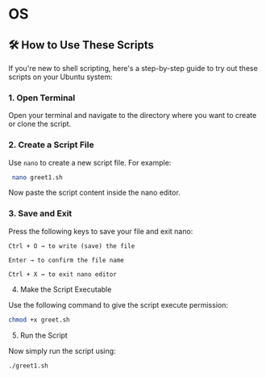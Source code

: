 # OS

## 🛠️ How to Use These Scripts

If you're new to shell scripting, here's a step-by-step guide to try out these scripts on your Ubuntu system:

### 1. Open Terminal

Open your terminal and navigate to the directory where you want to create or clone the script.

### 2. Create a Script File

Use `nano` to create a new script file. For example:

```bash
 nano greet1.sh
```

Now paste the script content inside the nano editor.
### 3. Save and Exit

Press the following keys to save your file and exit nano:

    Ctrl + O → to write (save) the file

    Enter → to confirm the file name

    Ctrl + X → to exit nano editor

4. Make the Script Executable

Use the following command to give the script execute permission:

```bash
chmod +x greet.sh
```

5. Run the Script

Now simply run the script using:

```bash
./greet1.sh
```
